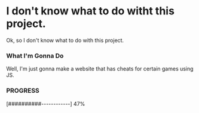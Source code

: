 # I don't know what to do witht this project.
Ok, so I don't know what to do with this project.
### What I'm Gonna Do
Well, I'm just gonna make a website that has cheats for certain games using JS.

### PROGRESS
[##########------------] 47%